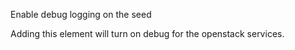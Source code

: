 Enable debug logging on the seed

Adding this element will turn on debug for the openstack services.
